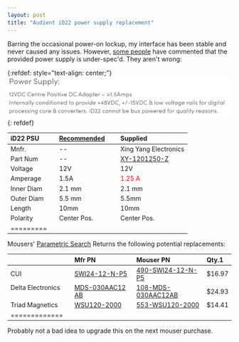 ```yaml
---
layout: post
title: "Audient iD22 power supply replacement"
---
```



Barring the occasional power-on lockup, my interface has been stable and never caused any issues.  However, [some people](https://www.gearslutz.com/board/music-computers/1315219-what-replace-audient-id22.html) have commented that the provided power supply is under-spec'd.  They aren't wrong:

{:refdef: style="text-align: center;"}
![header](/assets/images/posts/audient_psu.png)
{: refdef}


| iD22 PSU | [Recommended](https://audient.com/products/audio-interfaces/id22/tech-specs/)    | Supplied|
|:---------|:------------|:--------|
| Mnfr.    | --          | Xing Yang Electronics |
| Part Num | --          | [XY-1201250-Z](https://www.globalsources.com/AC-DC/AC-DC-Adapter-1133614179p.htm#1133614179) |
| Voltage  | 12V         | 12V |
| Amperage | 1.5A       |<span style="color:red"> 1.25 A</span> |
|Inner Diam    | 2.1 mm     | 2.1 mm |
| Outer Diam    | 5.5 mm    | 5.5mm |
| Length  | 10mm         | 10mm  |
| Polarity | Center Pos.  | Center Pos. |
|=========

Mousers' [Parametric Search](https://www.mouser.com/Power/Power-Supplies/Plug-In-AC-Adapters/Wall-Mount-AC-Adapters/_/N-brwlv?P=1y8q897Z1y86kehZ1y8s8z1Z1yx5k7vZ1z0wcfaZ1yxt7ffZ1yxt791Z1yzocby) Returns the following potential replacements:

|     | Mfr PN    | Mouser PN    | Qty.1  |
|:----|:-------|:---------|:--------|
| CUI | [SWI24-12-N-P5](https://www.cui.com/product/resource/swi24-n.pdf) | [490-SWI24-12-N-P5](https://www.mouser.com/ProductDetail/CUI-Inc/SWI24-12-N-P5?qs=Uyjh6ApWNKujo7eBnriwXA%3D%3D) | $16.97 | 
| Delta Electronics    | [MDS-030AAC12 AB](https://www.deltapsu.com/en/products/download/Datasheet/MDS-030AAC05)  | [108-MDS-030AAC12AB](https://www.mouser.com/ProductDetail/Delta-Electronics/MDS-030AAC12-AB?qs=ZaMXuU%252B6JZbvI%252B3YNhPBOg%3D%3D) | $24.93 |
| Triad Magnetics | [WSU120-2000](https://catalog.triadmagnetics.com/Asset/WSU120-2000.pdf) | [553-WSU120-2000](https://www.mouser.com/ProductDetail/Triad-Magnetics/WSU120-2000?qs=B4sXYbYweUpex6Wo%252By1cAg%3D%3D) | $14.41 |
|=============

Probably not a bad idea to upgrade this on the next mouser purchase.

